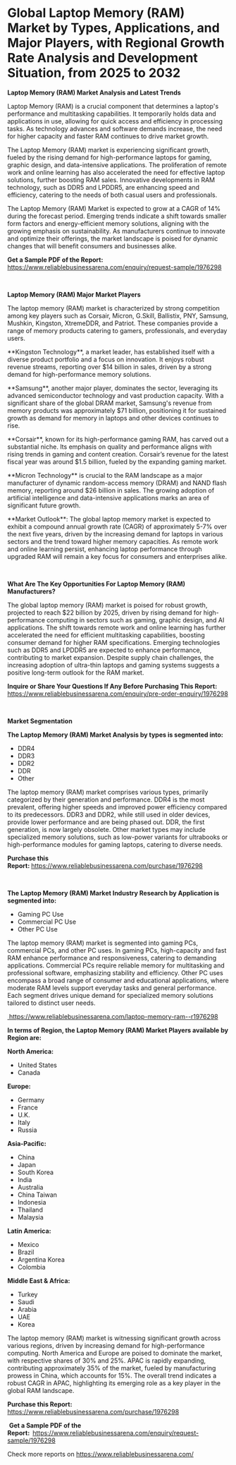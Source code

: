 <p><h1>Global Laptop Memory (RAM) Market by Types, Applications, and Major Players, with Regional Growth Rate Analysis and Development Situation, from 2025 to 2032</h1></p><p><strong>Laptop Memory (RAM) Market Analysis and Latest Trends</strong></p>
<p><p>Laptop Memory (RAM) is a crucial component that determines a laptop's performance and multitasking capabilities. It temporarily holds data and applications in use, allowing for quick access and efficiency in processing tasks. As technology advances and software demands increase, the need for higher capacity and faster RAM continues to drive market growth.</p><p>The Laptop Memory (RAM) market is experiencing significant growth, fueled by the rising demand for high-performance laptops for gaming, graphic design, and data-intensive applications. The proliferation of remote work and online learning has also accelerated the need for effective laptop solutions, further boosting RAM sales. Innovative developments in RAM technology, such as DDR5 and LPDDR5, are enhancing speed and efficiency, catering to the needs of both casual users and professionals.</p><p>The Laptop Memory (RAM) Market is expected to grow at a CAGR of 14% during the forecast period. Emerging trends indicate a shift towards smaller form factors and energy-efficient memory solutions, aligning with the growing emphasis on sustainability. As manufacturers continue to innovate and optimize their offerings, the market landscape is poised for dynamic changes that will benefit consumers and businesses alike.</p></p>
<p><strong>Get a Sample PDF of the Report:&nbsp;</strong> <a href="https://www.reliablebusinessarena.com/enquiry/request-sample/1976298?utm_campaign=2288&utm_medium=2&utm_source=Github&utm_content=ia&utm_term=13022025&utm_id=laptop-memory-ram">https://www.reliablebusinessarena.com/enquiry/request-sample/1976298</a></p>
<p>&nbsp;</p>
<p><strong>Laptop Memory (RAM) Major Market Players</strong></p>
<p><p>The laptop memory (RAM) market is characterized by strong competition among key players such as Corsair, Micron, G.Skill, Ballistix, PNY, Samsung, Mushkin, Kingston, XtremeDDR, and Patriot. These companies provide a range of memory products catering to gamers, professionals, and everyday users.</p><p>**Kingston Technology**, a market leader, has established itself with a diverse product portfolio and a focus on innovation. It enjoys robust revenue streams, reporting over $14 billion in sales, driven by a strong demand for high-performance memory solutions.</p><p>**Samsung**, another major player, dominates the sector, leveraging its advanced semiconductor technology and vast production capacity. With a significant share of the global DRAM market, Samsung's revenue from memory products was approximately $71 billion, positioning it for sustained growth as demand for memory in laptops and other devices continues to rise.</p><p>**Corsair**, known for its high-performance gaming RAM, has carved out a substantial niche. Its emphasis on quality and performance aligns with rising trends in gaming and content creation. Corsair’s revenue for the latest fiscal year was around $1.5 billion, fueled by the expanding gaming market.</p><p>**Micron Technology** is crucial to the RAM landscape as a major manufacturer of dynamic random-access memory (DRAM) and NAND flash memory, reporting around $26 billion in sales. The growing adoption of artificial intelligence and data-intensive applications marks an area of significant future growth.</p><p>**Market Outlook**: The global laptop memory market is expected to exhibit a compound annual growth rate (CAGR) of approximately 5-7% over the next five years, driven by the increasing demand for laptops in various sectors and the trend toward higher memory capacities. As remote work and online learning persist, enhancing laptop performance through upgraded RAM will remain a key focus for consumers and enterprises alike.</p></p>
<p>&nbsp;</p>
<p><strong>What Are The Key Opportunities For Laptop Memory (RAM) Manufacturers?</strong></p>
<p><p>The global laptop memory (RAM) market is poised for robust growth, projected to reach $22 billion by 2025, driven by rising demand for high-performance computing in sectors such as gaming, graphic design, and AI applications. The shift towards remote work and online learning has further accelerated the need for efficient multitasking capabilities, boosting consumer demand for higher RAM specifications. Emerging technologies such as DDR5 and LPDDR5 are expected to enhance performance, contributing to market expansion. Despite supply chain challenges, the increasing adoption of ultra-thin laptops and gaming systems suggests a positive long-term outlook for the RAM market.</p></p>
<p><strong>Inquire or Share Your Questions If Any Before Purchasing This Report:</strong> <a href="https://www.reliablebusinessarena.com/enquiry/pre-order-enquiry/1976298?utm_campaign=2288&utm_medium=2&utm_source=Github&utm_content=ia&utm_term=13022025&utm_id=laptop-memory-ram">https://www.reliablebusinessarena.com/enquiry/pre-order-enquiry/1976298</a></p>
<p>&nbsp;</p>
<p><strong>Market Segmentation</strong></p>
<p><strong>The Laptop Memory (RAM) Market Analysis by types is segmented into:</strong></p>
<p><ul><li>DDR4</li><li>DDR3</li><li>DDR2</li><li>DDR</li><li>Other</li></ul></p>
<p><p>The laptop memory (RAM) market comprises various types, primarily categorized by their generation and performance. DDR4 is the most prevalent, offering higher speeds and improved power efficiency compared to its predecessors. DDR3 and DDR2, while still used in older devices, provide lower performance and are being phased out. DDR, the first generation, is now largely obsolete. Other market types may include specialized memory solutions, such as low-power variants for ultrabooks or high-performance modules for gaming laptops, catering to diverse needs.</p></p>
<p><strong>Purchase this Report:&nbsp;</strong><a href="https://www.reliablebusinessarena.com/purchase/1976298?utm_campaign=2288&utm_medium=2&utm_source=Github&utm_content=ia&utm_term=13022025&utm_id=laptop-memory-ram">https://www.reliablebusinessarena.com/purchase/1976298</a></p>
<p>&nbsp;</p>
<p><strong>The Laptop Memory (RAM) Market Industry Research by Application is segmented into:</strong></p>
<p><ul><li>Gaming PC Use</li><li>Commercial PC Use</li><li>Other PC Use</li></ul></p>
<p><p>The laptop memory (RAM) market is segmented into gaming PCs, commercial PCs, and other PC uses. In gaming PCs, high-capacity and fast RAM enhance performance and responsiveness, catering to demanding applications. Commercial PCs require reliable memory for multitasking and professional software, emphasizing stability and efficiency. Other PC uses encompass a broad range of consumer and educational applications, where moderate RAM levels support everyday tasks and general performance. Each segment drives unique demand for specialized memory solutions tailored to distinct user needs.</p></p>
<p><a href="https://www.reliablebusinessarena.com/laptop-memory-ram--r1976298?utm_campaign=2288&utm_medium=2&utm_source=Github&utm_content=ia&utm_term=13022025&utm_id=laptop-memory-ram">&nbsp;https://www.reliablebusinessarena.com/laptop-memory-ram--r1976298</a></p>
<p><strong>In terms of Region, the Laptop Memory (RAM) Market Players available by Region are:</strong></p>
<p>
    <p> <strong> North America: </strong>
        <ul>
            <li>United States</li>
            <li>Canada</li>
        </ul>
        </p> 
    <p> <strong> Europe: </strong>
        <ul>
            <li>Germany</li>
            <li>France</li>
            <li>U.K.</li>
            <li>Italy</li>
            <li>Russia</li>
        </ul>
        </p> 
    <p> <strong> Asia-Pacific: </strong>
        <ul>
            <li>China</li>
            <li>Japan</li>
            <li>South Korea</li>
            <li>India</li>
            <li>Australia</li>
            <li>China Taiwan</li>
            <li>Indonesia</li>
            <li>Thailand</li>
            <li>Malaysia</li>
        </ul>
        </p> 
    <p> <strong> Latin America: </strong>
        <ul>
            <li>Mexico</li>
            <li>Brazil</li>
            <li>Argentina Korea</li>
            <li>Colombia</li>
        </ul>
        </p> 
    <p> <strong> Middle East & Africa: </strong>
        <ul>
            <li>Turkey</li>
            <li>Saudi</li>
            <li>Arabia</li>
            <li>UAE</li>
            <li>Korea</li>
        </ul>
    </p>
    </p>
<p><p>The laptop memory (RAM) market is witnessing significant growth across various regions, driven by increasing demand for high-performance computing. North America and Europe are poised to dominate the market, with respective shares of 30% and 25%. APAC is rapidly expanding, contributing approximately 35% of the market, fueled by manufacturing prowess in China, which accounts for 15%. The overall trend indicates a robust CAGR in APAC, highlighting its emerging role as a key player in the global RAM landscape.</p></p>
<p><strong>Purchase this Report: </strong><a href="https://www.reliablebusinessarena.com/purchase/1976298?utm_campaign=2288&utm_medium=2&utm_source=Github&utm_content=ia&utm_term=13022025&utm_id=laptop-memory-ram">https://www.reliablebusinessarena.com/purchase/1976298</a></p>
<p>&nbsp;<strong>Get a Sample PDF of the Report:&nbsp;&nbsp;</strong><a href="https://www.reliablebusinessarena.com/enquiry/request-sample/1976298?utm_campaign=2288&utm_medium=2&utm_source=Github&utm_content=ia&utm_term=13022025&utm_id=laptop-memory-ram">https://www.reliablebusinessarena.com/enquiry/request-sample/1976298</a></p>
<p><strong></strong></p>
<p>Check more reports on <a href="https://www.reliablebusinessarena.com/?utm_campaign=2288&utm_medium=2&utm_source=Github&utm_content=ia&utm_term=13022025&utm_id=laptop-memory-ram">https://www.reliablebusinessarena.com/</a></p>